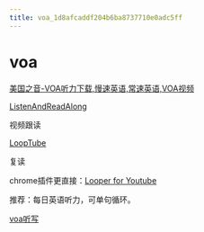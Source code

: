 ```yaml
---
title: voa_1d8afcaddf204b6ba8737710e0adc5ff
---
```


# voa

[美国之音-VOA听力下载,慢速英语,常速英语,VOA视频](https://www.51voa.com/)

[ListenAndReadAlong](https://www.youtube.com/channel/UCwRD2tsZ9iBz4f4LVBHgtVQ)

视频跟读

[LoopTube](https://looptube.io/)

复读

chrome插件更直接：[Looper for Youtube](https://chrome.google.com/webstore/detail/looper-for-youtube/iggpfpnahkgpnindfkdncknoldgnccdg?hl=en)

推荐：每日英语听力，可单句循环。

[voa听写](voa%201d8afcaddf204b6ba8737710e0adc5ff/voa听写%204cdde2739ee84baa87a00e8fced1e835.csv)